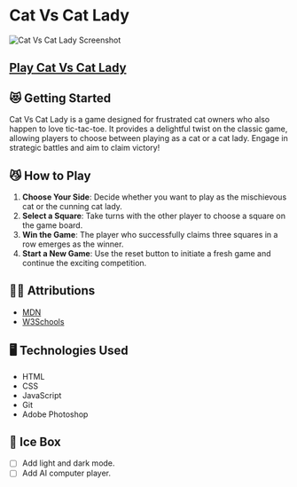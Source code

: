 # Cat Vs Cat Lady

![Cat Vs Cat Lady Screenshot](./assets/images/catvscatladyscreenshot.png)

## [Play Cat Vs Cat Lady](https://catvscatlady.fly.dev/)

## 😻 Getting Started

Cat Vs Cat Lady is a game designed for frustrated cat owners who also happen to love tic-tac-toe. It provides a delightful twist on the classic game, allowing players to choose between playing as a cat or a cat lady. Engage in strategic battles and aim to claim victory!

## 😼 How to Play

1. **Choose Your Side**: Decide whether you want to play as the mischievous cat or the cunning cat lady.
2. **Select a Square**: Take turns with the other player to choose a square on the game board.
3. **Win the Game**: The player who successfully claims three squares in a row emerges as the winner.
4. **Start a New Game**: Use the reset button to initiate a fresh game and continue the exciting competition.

##  ✍🏻 Attributions

* [MDN](https://developer.mozilla.org/en-US/)
* [W3Schools](https://www.w3schools.com/)

##  🖥️ Technologies Used

* HTML
* CSS
* JavaScript
* Git
* Adobe Photoshop

## 🧊 Ice Box
- [ ] Add light and dark mode.
- [ ] Add AI computer player.